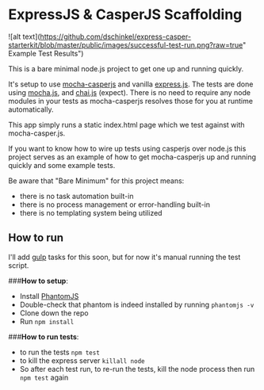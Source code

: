 # ExpressJS & CasperJS Scaffolding

![alt text](https://github.com/dschinkel/express-casper-starterkit/blob/master/public/images/successful-test-run.png?raw=true" Example Test Results")

This is a bare minimal node.js project to get one up and running quickly.

It's setup to use [mocha-casperjs](https://github.com/nathanboktae/mocha-casperjs) and vanilla 
[express.js](expressjs.com).  The tests are done using [mocha.js](https://mochajs.org/), and [chai.js](http://chaijs.com/) (expect).  There is no need to require
any node modules in your tests as mocha-casperjs resolves those for you at runtime automatically.

This app simply runs a static index.html page which we test against with mocha-casper.js.

If you want to know how to wire up tests using casperjs over node.js
this project serves as an example of how to get mocha-casperjs up and running quickly and some example tests.

Be aware that "Bare Minimum" for this project means:

- there is no task automation built-in
- there is no process management or error-handling built-in
- there is no templating system being utilized

##  How to run

I'll add [gulp](http://gulpjs.com/) tasks for this soon, but for now it's manual running the test script.

###**How to setup**:

- Install [PhantomJS](http://phantomjs.org/)
- Double-check that phantom is indeed installed by running ````phantomjs -v````
- Clone down the repo
- Run ````npm install````

###**How to run tests**:

- to run the tests ````npm test````
- to kill the express server ````killall node````
- So after each test run, to re-run the tests, kill the node process then run ````npm test```` again
